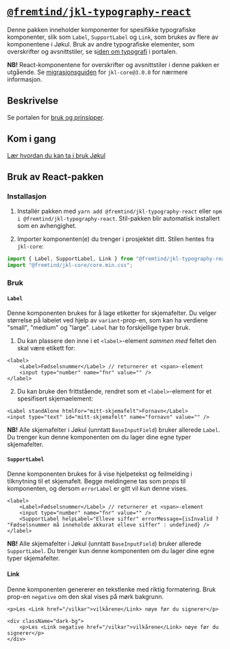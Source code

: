 # [`@fremtind/jkl-typography-react`](https://fremtind.github.io/jokul/komponenter/typography)

Denne pakken inneholder komponenter for spesifikke typografiske komponenter, slik som `Label`, `SupportLabel` og `Link`, som brukes av flere av komponentene i Jøkul. Bruk av andre typografiske elementer, som overskrifter og avsnittstiler, se s[iden om typografi](https://fremtind.github.io/jokul/profil/typografi) i portalen.

**NB!** React-komponentene for overskrifter og avsnittstiler i denne pakken er utgående. Se [migrasjonsguiden](https://github.com/fremtind/jokul/blob/main/packages/core/MIGRATION.md#typografielementer) for `jkl-core@3.0.0` for nærmere informasjon.

## Beskrivelse

Se portalen for [bruk og prinsipper](https://fremtind.github.io/jokul/komponenter/typography).

## Kom i gang

[Lær hvordan du kan ta i bruk Jøkul](https://fremtind.github.io/jokul/komigang/utvikling)

## Bruk av React-pakken

### Installasjon

1. Installér pakken med `yarn add @fremtind/jkl-typography-react` eller `npm i @fremtind/jkl-typography-react`. Stil-pakken blir automatisk installert som en avhengighet.

2. Importer komponenten(e) du trenger i prosjektet ditt. Stilen hentes fra `jkl-core`:

```js
import { Label, SupportLabel, Link } from "@fremtind/jkl-typography-react";
import "@fremtind/jkl-core/core.min.css";
```

### Bruk

#### `Label`

Denne komponenten brukes for å lage etiketter for skjemafelter. Du velger størrelse på labelet ved hjelp av `variant`-prop-en, som kan ha verdiene "small", "medium" og "large". `Label` har to forskjellige typer bruk.

1. Du kan plassere den inne i et `<label>`-element _sammen med_ feltet den skal være etikett for:

```tsx
<label>
    <Label>Fødselsnummer</Label> // returnerer et <span>-element
    <input type="number" name="fnr" value="" />
</label>
```

2. Du kan bruke den frittstående, rendret som et `<label>`-element for et spesifisert skjemaelement:

```tsx
<Label standAlone htmlFor="mitt-skjemafelt">Fornavn</Label>
<input type="text" id="mitt-skjemafelt" name="fornavn" value="" />
```

**NB!** Alle skjemafelter i Jøkul (unntatt `BaseInputField`) bruker allerede `Label`. Du trenger kun denne komponenten om du lager dine egne typer skjemafelter.

#### `SupportLabel`

Denne komponenten brukes for å vise hjelpetekst og feilmelding i tilknytning til et skjemafelt. Begge meldingene tas som props til komponenten, og dersom `errorLabel` er gitt vil _kun_ denne vises.

```tsx
<label>
    <Label>Fødselsnummer</Label> // returnerer et <span>-element
    <input type="number" name="fnr" value="" />
    <SupportLabel helpLabel="Elleve siffer" errorMessage={isInvalid ? "Fødselsnummer må inneholde akkurat elleve siffer" : undefined} />
</label>
```

**NB!** Alle skjemafelter i Jøkul (unntatt `BaseInputField`) bruker allerede `SupportLabel`. Du trenger kun denne komponenten om du lager dine egne typer skjemafelter.

#### Link

Denne komponenten genererer en tekstlenke med riktig formatering. Bruk prop-en `negative` om den skal vises på mørk bakgrunn.

```tsx
<p>Les <Link href="/vilkar">vilkårene</Link> nøye før du signerer</p>

<div className="dark-bg">
    <p>Les <Link negative href="/vilkar">vilkårene</Link> nøye før du signerer</p>
</div>
```
